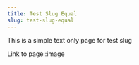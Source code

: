 ```yaml
---
title: Test Slug Equal
slug: test-slug-equal
---
```

This is a simple text only page for test slug

Link to page::image
